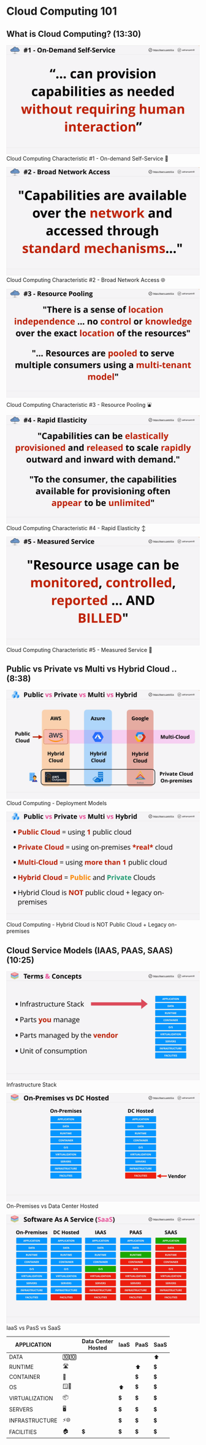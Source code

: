 # Cloud Computing 101

## What is Cloud Computing? (13:30)

![Alt text](<images/Screenshot 2023-09-30 at 21.21.59 - What_is_Cloud_Computing__learn.cantrill.io_-_Perso.png>)
Cloud Computing Characteristic #1 - On-demand Self-Service 🏧

![Alt text](<images/Screenshot 2023-09-30 at 21.22.51 - What_is_Cloud_Computing__learn.cantrill.io_-_Perso.png>)
Cloud Computing Characteristic #2 - Broad Network Access 🌐

![Alt text](<images/Screenshot 2023-09-30 at 21.24.10 - What_is_Cloud_Computing__learn.cantrill.io_-_Perso.png>)
Cloud Computing Characteristic #3 - Resource Pooling ⛲

![Alt text](<images/Screenshot 2023-09-30 at 21.26.24 - What_is_Cloud_Computing__learn.cantrill.io_-_Perso.png>)
Cloud Computing Characteristic #4 - Rapid Elasticity ↕️

![Alt text](<images/Screenshot 2023-09-30 at 21.28.15 - What_is_Cloud_Computing__learn.cantrill.io_-_Perso.png>)
Cloud Computing Characteristic #5 - Measured Service 📏

## Public vs Private vs Multi vs Hybrid Cloud .. (8:38)

![Alt text](<images/Screenshot 2023-10-01 at 14.36.36 - Public_vs_Private_vs_Multi_vs_Hybrid_Cloud_..__lea.png>)
Cloud Computing - Deployment Models

![Alt text](<images/Screenshot 2023-10-01 at 14.38.47 - Public_vs_Private_vs_Multi_vs_Hybrid_Cloud_..__lea.png>)
Cloud Computing - Hybrid Cloud is NOT Public Cloud + Legacy on-premises

## Cloud Service Models (IAAS, PAAS, SAAS) (10:25)

![Alt text](<images/Screenshot 2023-10-01 at 14.45.38 - Cloud_Service_Models_(IAAS,_PAAS,_SAAS)__learn.can.png>)
Infrastructure Stack

![Alt text](<images/Screenshot 2023-10-01 at 14.47.53 - Cloud_Service_Models_(IAAS,_PAAS,_SAAS)__learn.can.png>)
On-Premises vs Data Center Hosted

![Alt text](<images/Screenshot 2023-10-01 at 14.49.57 - Cloud_Service_Models_(IAAS,_PAAS,_SAAS)__learn.can.png>)
IaaS vs PasS vs SaaS

| APPLICATION    |      | Data Center<br>Hosted | IaaS | PaaS | SaaS |
| -------------- | ---- | --------------------- | ---- | ---- | ---- |
| DATA           | 🔟🔟 |                       |      |      | ⬆️   |
| RUNTIME        | 🛣️   |                       |      | ⬆️   | 💲   |
| CONTAINER      | 🐋   |                       |      | 💲   | 💲   |
| OS             | 🪟🐧 |                       | ⬆️   | 💲   | 💲   |
| VIRTUALIZATION | 📦   |                       | 💲   | 💲   | 💲   |
| SERVERS        | 🖥️   |                       | 💲   | 💲   | 💲   |
| INFRASTRUCTURE | ⚡🌐 |                       | 💲   | 💲   | 💲   |
| FACILITIES     | 🏠   | 💲                    | 💲   | 💲   | 💲   |
